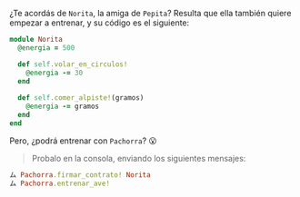 ¿Te acordás de `Norita`, la amiga de `Pepita`? Resulta que ella también quiere empezar a entrenar, y su código es el siguiente:

```ruby
module Norita
  @energia = 500

  def self.volar_en_circulos!
    @energia -= 30
  end
  
  def self.comer_alpiste!(gramos)
    @energia -= gramos
  end  
end
```

Pero, ¿podrá entrenar con `Pachorra`? :open_mouth:

> Probalo en la consola, enviando los siguientes mensajes:
> 
```ruby
ム Pachorra.firmar_contrato! Norita
ム Pachorra.entrenar_ave!
```
